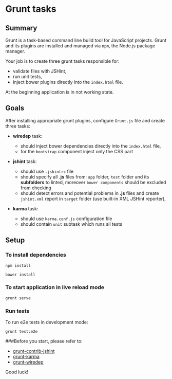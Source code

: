 # Grunt tasks

## Summary
Grunt is a task-based command line build tool for JavaScript projects. Grunt and its plugins are installed and managed via `npm`, the Node.js package manager.

Your job is to create three grunt tasks responsible for:

* validate files with JSHint,
* run unit tests,
* inject bower plugins directly into the `index.html` file.

At the beginning application is in not working state.

## Goals

After installing appropriate grunt plugins, configure `Grunt.js` file and create three tasks:

* **wiredep** task:

    * should inject bower dependencies directly into the `index.html` file,
    * for the `bootstrap` component inject only the CSS part

* **jshint** task:

    * should use `.jshintrc` file
    * should specify all **.js** files from: `app` folder, `test` folder and its **subfolders** to linted, moreover `bower components` should be excluded from checking
    * should detect errors and potential problems in **.js** files and create `jshint.xml` report in `target` folder (use built-in XML JSHint reporter),

* **karma** task:    

    * should use `karma.conf.js` configuration file
    * should contain `unit` subtask which runs all tests
    
## Setup

### To install dependencies 

```
npm install
```

```
bower install
```

### To start application in live reload mode

    grunt serve
    
### Run tests

To run e2e tests in development mode:

    grunt test:e2e


###Before you start, please refer to:
* [grunt-contrib-jshint](https://github.com/gruntjs/grunt-contrib-jshint)
* [grunt-karma](https://github.com/karma-runner/grunt-karma)
* [grunt-wiredep](https://github.com/stephenplusplus/grunt-wiredep)

Good luck!
